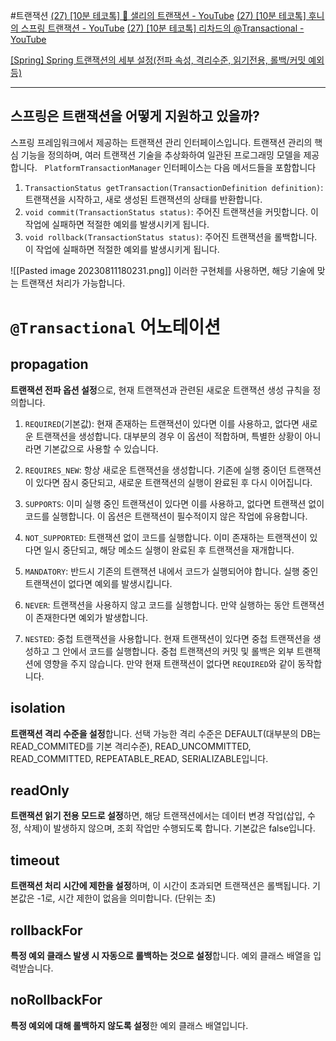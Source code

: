 #트랜잭션
[(27) [10분 테코톡] 🐤 샐리의 트랜잭션 - YouTube](https://www.youtube.com/watch?v=aX9c7z9l_u8)
[(27) [10분 테코톡] 후니의 스프링 트랜잭션 - YouTube](https://www.youtube.com/watch?v=cc4M-GS9DoY&t=531s)
[(27) [10분 테코톡] 리차드의 @Transactional - YouTube](https://www.youtube.com/watch?v=taAp_u83MwA)

[[Spring] Spring 트랜잭션의 세부 설정(전파 속성, 격리수준, 읽기전용, 롤백/커밋 예외 등)](https://mangkyu.tistory.com/169)

---

## 스프링은 트랜잭션을 어떻게 지원하고 있을까?
스프링 프레임워크에서 제공하는 트랜잭션 관리 인터페이스입니다. 트랜잭션 관리의 핵심 기능을 정의하며, 여러 트랜잭션 기술을 추상화하여 일관된 프로그래밍 모델을 제공합니다.
 
`PlatformTransactionManager` 인터페이스는 다음 메서드들을 포함합니다
1. `TransactionStatus getTransaction(TransactionDefinition definition)`: 트랜잭션을 시작하고, 새로 생성된 트랜잭션의 상태를 반환합니다.
2. `void commit(TransactionStatus status)`: 주어진 트랜잭션을 커밋합니다. 이 작업에 실패하면 적절한 예외를 발생시키게 됩니다.
3. `void rollback(TransactionStatus status)`: 주어진 트랜잭션을 롤백합니다. 이 작업에 실패하면 적절한 예외를 발생시키게 됩니다.

![[Pasted image 20230811180231.png]]
이러한 구현체를 사용하면, 해당 기술에 맞는 트랜잭션 처리가 가능합니다. 

# `@Transactional` 어노테이션
## propagation
**트랜잭션 전파 옵션 설정**으로, 현재 트랜잭션과 관련된 새로운 트랜잭션 생성 규칙을 정의합니다. 

1. `REQUIRED`(기본값): 현재 존재하는 트랜잭션이 있다면 이를 사용하고, 없다면 새로운 트랜잭션을 생성합니다. 대부분의 경우 이 옵션이 적합하며, 특별한 상황이 아니라면 기본값으로 사용할 수 있습니다.

2. `REQUIRES_NEW`: 항상 새로운 트랜잭션을 생성합니다. 기존에 실행 중이던 트랜잭션이 있다면 잠시 중단되고, 새로운 트랜잭션의 실행이 완료된 후 다시 이어집니다.

3. `SUPPORTS`: 이미 실행 중인 트랜잭션이 있다면 이를 사용하고, 없다면 트랜잭션 없이 코드를 실행합니다. 이 옵션은 트랜잭션이 필수적이지 않은 작업에 유용합니다.

4. `NOT_SUPPORTED`: 트랜잭션 없이 코드를 실행합니다. 이미 존재하는 트랜잭션이 있다면 일시 중단되고, 해당 메소드 실행이 완료된 후 트랜잭션을 재개합니다.

5. `MANDATORY`: 반드시 기존의 트랜잭션 내에서 코드가 실행되어야 합니다. 실행 중인 트랜잭션이 없다면 예외를 발생시킵니다.

6. `NEVER`: 트랜잭션을 사용하지 않고 코드를 실행합니다. 만약 실행하는 동안 트랜잭션이 존재한다면 예외가 발생합니다.

7. `NESTED`: 중첩 트랜잭션을 사용합니다. 현재 트랜잭션이 있다면 중첩 트랜잭션을 생성하고 그 안에서 코드를 실행합니다. 중첩 트랜잭션의 커밋 및 롤백은 외부 트랜잭션에 영향을 주지 않습니다. 만약 현재 트랜잭션이 없다면 `REQUIRED`와 같이 동작합니다.

## isolation
**트랜잭션 격리 수준을 설정**합니다. 선택 가능한 격리 수준은 DEFAULT(대부분의 DB는 READ_COMMITED를 기본 격리수준), READ_UNCOMMITTED, READ_COMMITTED, REPEATABLE_READ, SERIALIZABLE입니다.
   
## readOnly
**트랜잭션 읽기 전용 모드로 설정**하면, 해당 트랜잭션에서는 데이터 변경 작업(삽입, 수정, 삭제)이 발생하지 않으며, 조회 작업만 수행되도록 합니다. 기본값은 false입니다.

##  timeout
**트랜잭션 처리 시간에 제한을 설정**하며, 이 시간이 초과되면 트랜잭션은 롤백됩니다. 기본값은 -1로, 시간 제한이 없음을 의미합니다. (단위는 초)

## rollbackFor
**특정 예외 클래스 발생 시 자동으로 롤백하는 것으로 설정**합니다. 예외 클래스 배열을 입력받습니다.

## noRollbackFor
**특정 예외에 대해 롤백하지 않도록 설정**한 예외 클래스 배열입니다.